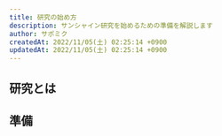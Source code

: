 ```yaml
---
title: 研究の始め方
description: サンシャイン研究を始めるための準備を解説します
author: サポミク
createdAt: 2022/11/05(土) 02:25:14 +0900
updatedAt: 2022/11/05(土) 02:25:14 +0900
---
```


## 研究とは
## 準備
